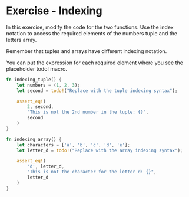 # Exercise - Indexing

In this exercise, modify the code for the two functions. Use the index notation to access the required elements of the numbers tuple and the letters array.

Remember that tuples and arrays have different indexing notation.

You can put the expression for each required element where you see the placeholder todo! macro.

```rust
fn indexing_tuple() {
    let numbers = (1, 2, 3);
    let second = todo!("Replace with the tuple indexing syntax");

    assert_eq!(
        2, second,
        "This is not the 2nd number in the tuple: {}",
        second
    )
}

fn indexing_array() {
    let characters = ['a', 'b', 'c', 'd', 'e'];
    let letter_d = todo!("Replace with the array indexing syntax");

    assert_eq!(
        'd', letter_d,
        "This is not the character for the letter d: {}",
        letter_d
    )
}
```
